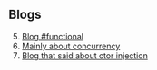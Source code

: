 ## Blogs

5. [Blog #functional](https://www.nurkiewicz.com/)
6. [Mainly about concurrency](https://vmlens.com/blog-2/index_2.html)
7. [Blog that said about ctor injection](https://pillopl.github.io/)
